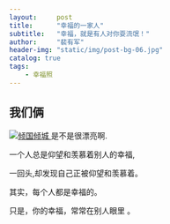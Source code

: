 ```yaml
---
layout:     post
title:      "幸福的一家人"
subtitle:   "幸福，就是有人对你耍流氓！"
author:     "裴有军"
header-img: "static/img/post-bg-06.jpg"
catalog: true
tags:
    - 幸福照
---
```


<h2 class="section-heading">我们俩</h2>

<a href="#">
    <img src="{{ site.baseurl }}/static/photo/qingcheng.jpg" alt="倾国倾城">
</a>
<span class="caption text-muted">是不是很漂亮啊.</span>

<p>一个人总是仰望和羡慕着别人的幸福,</p>

<p>一回头,却发现自己正被仰望和羡慕着。</p>

<p>其实，每个人都是幸福的。</p>

<p>只是，你的幸福，常常在别人眼里 。</p>
